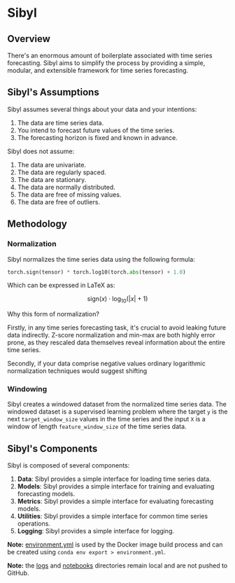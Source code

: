 # Sibyl

## Overview

There's an enormous amount of boilerplate associated with time series forecasting.
Sibyl aims to simplify the process by providing a simple, modular,
and extensible framework for time series forecasting.

## Sibyl's Assumptions

Sibyl assumes several things about your data and your intentions:

1. The data are time series data.
2. You intend to forecast future values of the time series.
3. The forecasting horizon is fixed and known in advance.

Sibyl does not assume:

1. The data are univariate.
2. The data are regularly spaced.
3. The data are stationary.
4. The data are normally distributed.
5. The data are free of missing values.
6. The data are free of outliers.

## Methodology

### Normalization

Sibyl normalizes the time series data using the following formula:

```py
torch.sign(tensor) * torch.log10(torch.abs(tensor) + 1.0)
```

Which can be expressed in LaTeX as:

$$
\text{sign}(x) \cdot \log_{10}(|x| + 1)
$$

Why this form of normalization?

Firstly, in any time series forecasting task, 
it's crucial to avoid leaking future 
data indirectly. Z-score normalization
and min-max are both highly error prone,
as they rescaled data themselves
reveal information about the entire time
series.

Secondly, if your data comprise negative
values ordinary logarithmic normalization
techniques would suggest shifting 



### Windowing

Sibyl creates a windowed dataset from the normalized time series data.
The windowed dataset is a supervised learning problem where the target `y`
is the next `target_window_size` values in the time series and the input `X` is a window of
length `feature_window_size` of the time series data.

## Sibyl's Components

Sibyl is composed of several components:

1. **Data**: Sibyl provides a simple interface for loading time series data.
2. **Models**: Sibyl provides a simple interface for training and evaluating forecasting models.
3. **Metrics**: Sibyl provides a simple interface for evaluating forecasting models.
4. **Utilities**: Sibyl provides a simple interface for common time series operations.
5. **Logging**: Sibyl provides a simple interface for logging.

**Note:** [environment.yml](environment.yml) is used by the Docker image build process
and can be created using `conda env export > environment.yml`.

**Note:** the [logs](logs) and [notebooks](notebooks) directories remain local and are not pushed to GitHub.
